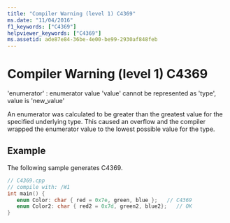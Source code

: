 ```yaml
---
title: "Compiler Warning (level 1) C4369"
ms.date: "11/04/2016"
f1_keywords: ["C4369"]
helpviewer_keywords: ["C4369"]
ms.assetid: ade87e84-36be-4e00-be99-2930af848feb
---
```

# Compiler Warning (level 1) C4369

'enumerator' :  enumerator value 'value' cannot be represented as 'type', value is 'new_value'

An enumerator was calculated to be greater than the greatest value for the specified underlying type.  This caused an overflow and the compiler wrapped the enumerator value to the lowest possible value for the type.

## Example

The following sample generates C4369.

```cpp
// C4369.cpp
// compile with: /W1
int main() {
   enum Color: char { red = 0x7e, green, blue };   // C4369
   enum Color2: char { red2 = 0x7d, green2, blue2};   // OK
}
```